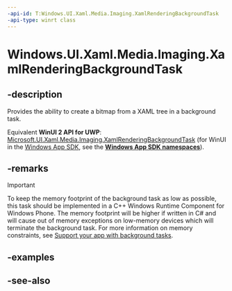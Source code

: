 ```yaml
---
-api-id: T:Windows.UI.Xaml.Media.Imaging.XamlRenderingBackgroundTask
-api-type: winrt class
---
```


<!-- Class syntax.
public class XamlRenderingBackgroundTask : Windows.UI.Xaml.Media.Imaging.IXamlRenderingBackgroundTask, Windows.UI.Xaml.Media.Imaging.IXamlRenderingBackgroundTaskOverrides
-->

# Windows.UI.Xaml.Media.Imaging.XamlRenderingBackgroundTask

## -description
Provides the ability to create a bitmap from a XAML tree in a background task.

Equivalent **WinUI 2 API for UWP**: [Microsoft.UI.Xaml.Media.Imaging.XamlRenderingBackgroundTask](/windows/winui/api/microsoft.ui.xaml.media.imaging.xamlrenderingbackgroundtask) (for WinUI in the [Windows App SDK](/windows/apps/windows-app-sdk/), see the **[Windows App SDK namespaces](/windows/windows-app-sdk/api/winrt/)**).

## -remarks
> [!IMPORTANT]
> To keep the memory footprint of the background task as low as possible, this task should be implemented in a C++ Windows Runtime Component for Windows Phone. The memory footprint will be higher if written in C# and will cause out of memory exceptions on low-memory devices which will terminate the background task. For more information on memory constraints, see [Support your app with background tasks](/windows/uwp/launch-resume/support-your-app-with-background-tasks).

## -examples

## -see-also
